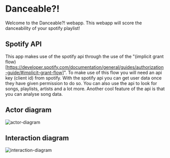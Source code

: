 # Danceable?!

Welcome to the Danceable?! webapp. This webapp will score the danceability of your spotify playlist!

## Spotify API

This app makes use of the spotify api through the use of the "(implicit grant flow)[https://developer.spotify.com/documentation/general/guides/authorization-guide/#implicit-grant-flow]". To make use of this flow you will need an api key (client id) from spotify. With the spotify api you can get user data once they have given permission to do so. You can also use the api to look for songs, playlists, artists and a lot more. Another cool feature of the api is that you can analyse song data. 

## Actor diagram

![actor-diagram](https://user-images.githubusercontent.com/33430669/109317151-b5549900-784c-11eb-9861-d144adc81e64.jpg)

## Interaction diagram

![interaction-diagram](https://user-images.githubusercontent.com/33430669/109317195-c00f2e00-784c-11eb-8ebe-d3f320884aff.jpg)
